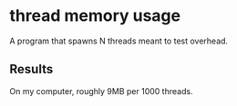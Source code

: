 # thread memory usage
A program that spawns N threads meant to test overhead.

## Results
On my computer, roughly 9MB per 1000 threads.